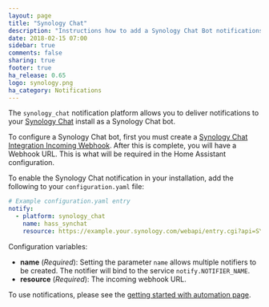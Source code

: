 ```yaml
---
layout: page
title: "Synology Chat"
description: "Instructions how to add a Synology Chat Bot notifications to Home Assistant."
date: 2018-02-15 07:00
sidebar: true
comments: false
sharing: true
footer: true
ha_release: 0.65
logo: synology.png
ha_category: Notifications
---
```


The `synology_chat` notification platform allows you to deliver notifications to your [Synology Chat](https://www.synology.com/en-us/dsm/feature/chat) install as a Synology Chat bot.

To configure a Synology Chat bot, first you must create a [Synology Chat Integration Incoming Webhook](https://www.synology.com/en-us/knowledgebase/DSM/tutorial/Collaboration/How_to_configure_webhooks_and_slash_commands_in_Chat_Integration#t2.1). After this is complete, you will have a Webhook URL. This is what will be required in the Home Assistant configuration.

To enable the Synology Chat notification in your installation, add the following to your `configuration.yaml` file:

```yaml
# Example configuration.yaml entry
notify:
  - platform: synology_chat
    name: hass_synchat
    resource: https://example.your.synology.com/webapi/entry.cgi?api=SYNO.Chat.External&method=incoming&version=1&token=ABCDEFG
```

Configuration variables:

- **name** (*Required*): Setting the  parameter `name` allows multiple notifiers to be created. The notifier will bind to the service `notify.NOTIFIER_NAME`.
- **resource** (*Required*): The incoming webhook URL.

To use notifications, please see the [getting started with automation page](/getting-started/automation/).

